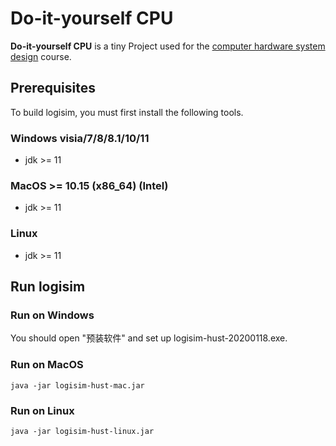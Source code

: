 # Do-it-yourself CPU

 **Do-it-yourself CPU**  is a tiny Project used for the [computer hardware system design](https://www.icourse163.org/course/0809HUST060-1205809816) course.

## Prerequisites

To build logisim, you must first install the following tools.

### Windows visia/7/8/8.1/10/11

- jdk >= 11

### MacOS >= 10.15 (x86_64) (Intel)

- jdk >= 11

### Linux

- jdk >= 11

## Run logisim

### Run on Windows

You should open "预装软件" and set up logisim-hust-20200118.exe.

### Run on MacOS
```
java -jar logisim-hust-mac.jar
```

### Run on Linux
```
java -jar logisim-hust-linux.jar
```


